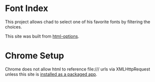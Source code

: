 # Font Index

This project allows chad to select one of his favorite fonts by filtering the
choices.

This site was built from [html-options](https://bitbucket.org/cskeeters/html-options).

# Chrome Setup

Chrome does not allow html to reference file:/// urls via XMLHttpRequest
unless this site is [installed as a packaged app](http://developer.chrome.com/apps/publish_app.html).
